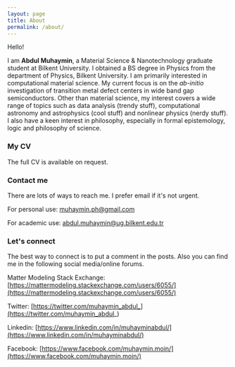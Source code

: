 ```yaml
---
layout: page
title: About
permalink: /about/
---
```


Hello!

I am **Abdul Muhaymin**, a Material Science & Nanotechnology graduate student at Bilkent University. I obtained a BS degree in Physics from the department of Physics, Bilkent University. I am primarily interested in computational material science. My current focus is on the *ab-initio* investigation of transition metal defect centers in wide band gap semiconductors. Other than material science, my interest covers a wide range of topics such as data analysis (trendy stuff), computational astronomy and astrophysics (cool stuff) and nonlinear physics (nerdy stuff). I also have a keen interest in philosophy, especially in formal epistemology, logic and philosophy of science.

### My CV

The full CV is available on request.

### Contact me
There are lots of ways to reach me. I prefer email if it's not urgent.

For personal use: [muhaymin.ph@gmail.com](mailto:email@domain.com)

For academic use: [abdul.muhaymin@ug.bilkent.edu.tr](mailto:abdul.muhaymin@ug.bilkent.edu.tr)

### Let's connect
The best way to connect is to put a comment in the posts. Also you can find me in the following social media/online forums.

Matter Modeling Stack Exchange: [https://mattermodeling.stackexchange.com/users/6055/](https://mattermodeling.stackexchange.com/users/6055/)

Twitter: [https://twitter.com/muhaymin_abdul_](https://twitter.com/muhaymin_abdul_)

Linkedin: [https://www.linkedin.com/in/muhayminabdul/](https://www.linkedin.com/in/muhayminabdul/)

Facebook: [https://www.facebook.com/muhaymin.moin/](https://www.facebook.com/muhaymin.moin/)
